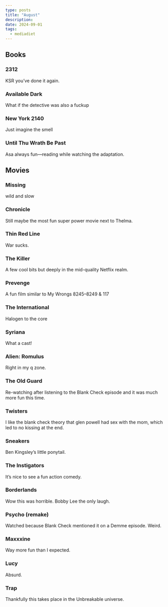 ```yaml
---
type: posts
title: "August"
description: 
date: 2024-09-01
tags:
  - mediadiet
---
```


## Books

### 2312

KSR you’ve done it again.

### Available Dark

What if the detective was also a fuckup

### New York 2140

Just imagine the smell

### Until Thu Wrath Be Past

Asa always fun—reading while watching the adaptation.

## Movies

### Missing

wild and slow

### Chronicle

Still maybe the most fun super power movie next to Thelma.

### Thin Red Line

War sucks.

### The Killer

A few cool bits but deeply in the mid-quality Netflix realm.

### Prevenge

A fun film similar to My Wrongs 8245–8249 & 117

### The International

Halogen to the core

### Syriana

What a cast!

### Alien: Romulus

Right in my q zone.

### The Old Guard

Re-watching after listening to the Blank Check episode and it was much more fun this time.

### Twisters

I like the blank check theory that glen powell had sex with the mom, which led to no kissing at the end.

### Sneakers

Ben Kingsley’s little ponytail.

### The Instigators

It’s nice to see a fun action comedy.

### Borderlands

Wow this was horrible. Bobby Lee the only laugh.

### Psycho (remake)

Watched because Blank Check mentioned it on a Demme episode. Weird. 

### Maxxxine

Way more fun than I expected.

### Lucy

Absurd. 

### Trap

Thankfully this takes place in the Unbreakable universe.